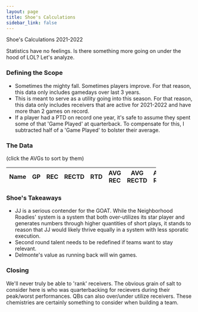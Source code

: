 ```yaml
---
layout: page
title: Shoe's Calculations
sidebar_link: false
---
```


<head>
  <link rel="stylesheet" href="https://cdn.datatables.net/1.10.20/css/jquery.dataTables.min.css">
  <link rel="stylesheet" href="jquery.dynatable.css">
  <!-- <link rel="stylesheet" href="https://cdn.datatables.net/1.10.20/css/jquery.dataTables.responsive.min.css"> -->
  <script src="https://ajax.googleapis.com/ajax/libs/jquery/3.4.1/jquery.min.js"></script>
  <script src="https://cdn.datatables.net/1.10.20/js/jquery.dataTables.min.js"></script>
  <!-- <script src="https://cdn.datatables.net/1.10.20/js/jquery.dataTables.responsive.min.js"></script> -->
  <script src="jquery.dynatable.js"></script>

  <script>$(document).ready(function() {
  
    function custom_writer(rowIndex, record, columns, cellWriter) {
	row = '<tr>';
	row += '<td>' + record.name + '</td>';
	row += '<td>' + record.gp + '</td>';
        row += '<td>' + record.rec + '</td>';
	row += '<td>' + record.rectd + '</td>';
        row += '<td>' + record.rtd + '</td>';
        row += '<td>' + record.avgrec + '</td>';
	row += '<td>' + record.avgrectd + '</td>';
        row += '<td>' + record.avgrtd + '</td>';
        row += '</tr>';
	return row;
	}
  
      $('#advanced').dynatable({
        features:{
          paginate: false,
          search: false,
          recordCount: false,
          perPageSelect: false
        },
	writers: {
		_rowWriter: custom_writer
	},
        dataset: {
          records: {{site.data.advanced | jsonify}}
        }
      });
      
  });</script>
  
</head>

Shoe's Calculations 2021-2022

Statistics have no feelings. Is there something more going on under the hood of LOL? Let's analyze.

### Defining the Scope
- Sometimes the mighty fall. Sometimes players improve. For that reason, this data only includes gamedays over last 3 years.
- This is meant to serve as a utility going into this season. For that reason, this data only includes receivers that are active for 2021-2022 and have more than 2 games on record.
- If a player had a PTD on record one year, it's safe to assume they spent some of that 'Game Played' at quarterback. To compensate for this, I subtracted half of a 'Game Played' to bolster their average.

### The Data
(click the AVGs to sort by them)

<table id="advanced" class="display responsive nowrap" style="width:80%">
    <thead>
      <th>Name</th>
      <th>GP</th>
      <th>REC</th>
      <th>RECTD</th>
      <th>RTD</th>
      <th>AVG REC</th>
      <th>AVG RECTD</th>
      <th>AVG RTD</th>
    </thead>
    <tbody>
    </tbody>
</table>

### Shoe's Takeaways
- JJ is a serious contender for the GOAT. While the Neighborhood Roadies' system is a system that both over-utilizes its star player and generates numbers through higher quantities of short plays, it stands to reason that JJ would likely thrive equally in a system with less sporatic execution.
- Second round talent needs to be redefined if teams want to stay relevant.
- Delmonte's value as running back will win games.

### Closing
We'll never truly be able to 'rank' receivers. The obvious grain of salt to consider here is who was quarterbacking for recievers during their peak/worst performances. QBs can also over/under utilize receivers. These chemistries are certainly something to consider when building a team.
